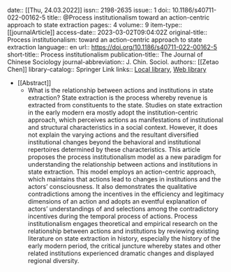 date:: [[Thu, 24.03.2022]]
issn:: 2198-2635
issue:: 1
doi:: 10.1186/s40711-022-00162-5
title:: @Process institutionalism toward an action-centric approach to state extraction
pages:: 4
volume:: 9
item-type:: [[journalArticle]]
access-date:: 2023-03-02T09:04:02Z
original-title:: Process institutionalism: toward an action-centric approach to state extraction
language:: en
url:: https://doi.org/10.1186/s40711-022-00162-5
short-title:: Process institutionalism
publication-title:: The Journal of Chinese Sociology
journal-abbreviation:: J. Chin. Sociol.
authors:: [[Zetao Chen]]
library-catalog:: Springer Link
links:: [Local library](zotero://select/library/items/53JI3MH9), [Web library](https://www.zotero.org/users/6520516/items/53JI3MH9)

- [[Abstract]]
	- What is the relationship between actions and institutions in state extraction? State extraction is the process whereby revenue is extracted from constituents to the state. Studies on state extraction in the early modern era mostly adopt the institution-centric approach, which perceives actions as manifestations of institutional and structural characteristics in a social context. However, it does not explain the varying actions and the resultant diversified institutional changes beyond the behavioral and institutional repertoires determined by these characteristics. This article proposes the process institutionalism model as a new paradigm for understanding the relationship between actions and institutions in state extraction. This model employs an action-centric approach, which maintains that actions lead to changes in institutions and the actors’ consciousness. It also demonstrates the qualitative contradictions among the incentives in the efficiency and legitimacy dimensions of an action and adopts an eventful explanation of actors’ understandings of and selections among the contradictory incentives during the temporal process of actions. Process institutionalism engages theoretical and empirical research on the relationship between actions and institutions by reviewing existing literature on state extraction in history, especially the history of the early modern period, the critical juncture whereby states and other related institutions experienced dramatic changes and displayed regional diversity.